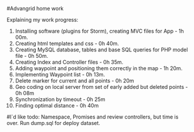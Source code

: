 #Advangrid home work

Explaining my work progress:
1) Installing software (plugins for Storm),
creating MVC files for App - 1h 00m.
2) Creating html templates and css - 0h 40m.
3) Creating MySQL database, tables and base
SQL queries for PHP model file - 0h 50m. 
4) Creating Index and Controller files - 0h 35m.
5) Adding waypoint and positioning them
correctly in the map - 1h 20m. 
6) Implementing Waypoint list - 0h 13m.
7) Delete marker for current and all points - 0h 20m
8) Geo coding on local server from set of early
 added but deleted points - 0h 08m
9) Synchronization by timeout - 0h 25m 
10) Finding optimal distance - 0h 40m 

#I`d like todo:
Namespace, Promises and review controllers, but time is over.
Run dump.sql for deploy dataset.